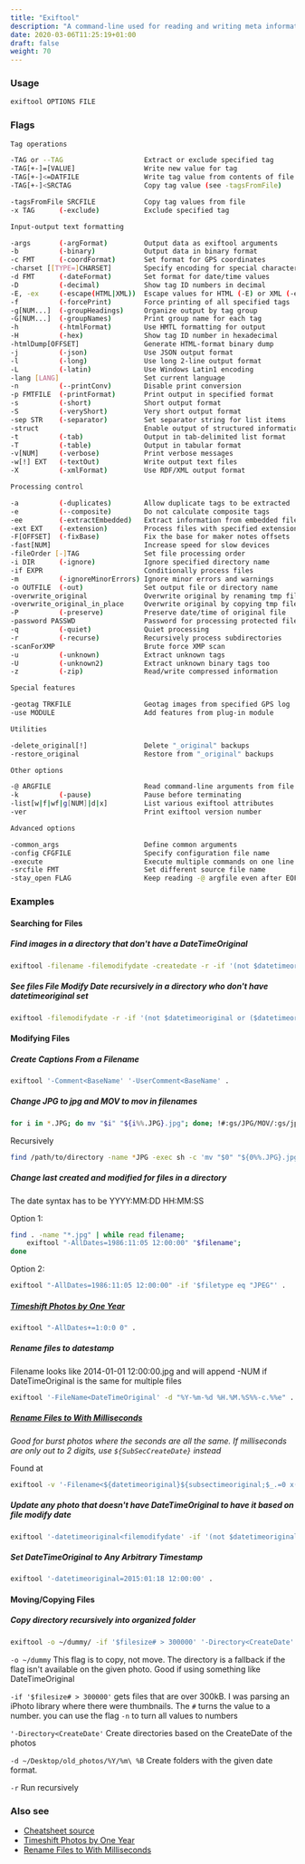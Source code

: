 ```yaml
---
title: "Exiftool"
description: "A command-line used for reading and writing meta information in image, audio and video files."
date: 2020-03-06T11:25:19+01:00
draft: false
weight: 70
---
```


### Usage

```bash
exiftool OPTIONS FILE
```

### Flags

```bash
Tag operations

-TAG or --TAG                    Extract or exclude specified tag
-TAG[+-]=[VALUE]                 Write new value for tag
-TAG[+-]<=DATFILE                Write tag value from contents of file
-TAG[+-]<SRCTAG                  Copy tag value (see -tagsFromFile)

-tagsFromFile SRCFILE            Copy tag values from file
-x TAG      (-exclude)           Exclude specified tag

Input-output text formatting

-args       (-argFormat)         Output data as exiftool arguments
-b          (-binary)            Output data in binary format
-c FMT      (-coordFormat)       Set format for GPS coordinates
-charset [[TYPE=]CHARSET]        Specify encoding for special characters
-d FMT      (-dateFormat)        Set format for date/time values
-D          (-decimal)           Show tag ID numbers in decimal
-E, -ex     (-escape(HTML|XML))  Escape values for HTML (-E) or XML (-ex)
-f          (-forcePrint)        Force printing of all specified tags
-g[NUM...]  (-groupHeadings)     Organize output by tag group
-G[NUM...]  (-groupNames)        Print group name for each tag
-h          (-htmlFormat)        Use HMTL formatting for output
-H          (-hex)               Show tag ID number in hexadecimal
-htmlDump[OFFSET]                Generate HTML-format binary dump
-j          (-json)              Use JSON output format
-l          (-long)              Use long 2-line output format
-L          (-latin)             Use Windows Latin1 encoding
-lang [LANG]                     Set current language
-n          (--printConv)        Disable print conversion
-p FMTFILE  (-printFormat)       Print output in specified format
-s          (-short)             Short output format
-S          (-veryShort)         Very short output format
-sep STR    (-separator)         Set separator string for list items
-struct                          Enable output of structured information
-t          (-tab)               Output in tab-delimited list format
-T          (-table)             Output in tabular format
-v[NUM]     (-verbose)           Print verbose messages
-w[!] EXT   (-textOut)           Write output text files
-X          (-xmlFormat)         Use RDF/XML output format

Processing control

-a          (-duplicates)        Allow duplicate tags to be extracted
-e          (--composite)        Do not calculate composite tags
-ee         (-extractEmbedded)   Extract information from embedded files
-ext EXT    (-extension)         Process files with specified extension
-F[OFFSET]  (-fixBase)           Fix the base for maker notes offsets
-fast[NUM]                       Increase speed for slow devices
-fileOrder [-]TAG                Set file processing order
-i DIR      (-ignore)            Ignore specified directory name
-if EXPR                         Conditionally process files
-m          (-ignoreMinorErrors) Ignore minor errors and warnings
-o OUTFILE  (-out)               Set output file or directory name
-overwrite_original              Overwrite original by renaming tmp file
-overwrite_original_in_place     Overwrite original by copying tmp file
-P          (-preserve)          Preserve date/time of original file
-password PASSWD                 Password for processing protected files
-q          (-quiet)             Quiet processing
-r          (-recurse)           Recursively process subdirectories
-scanForXMP                      Brute force XMP scan
-u          (-unknown)           Extract unknown tags
-U          (-unknown2)          Extract unknown binary tags too
-z          (-zip)               Read/write compressed information

Special features

-geotag TRKFILE                  Geotag images from specified GPS log
-use MODULE                      Add features from plug-in module

Utilities

-delete_original[!]              Delete "_original" backups
-restore_original                Restore from "_original" backups

Other options

-@ ARGFILE                       Read command-line arguments from file
-k          (-pause)             Pause before terminating
-list[w|f|wf|g[NUM]|d|x]         List various exiftool attributes
-ver                             Print exiftool version number

Advanced options

-common_args                     Define common arguments
-config CFGFILE                  Specify configuration file name
-execute                         Execute multiple commands on one line
-srcfile FMT                     Set different source file name
-stay_open FLAG                  Keep reading -@ argfile even after EOF
```

### Examples

#### Searching for Files

##### Find images in a directory that don't have a DateTimeOriginal

```bash
exiftool -filename -filemodifydate -createdate -r -if '(not $datetimeoriginal) and $filetype eq "JPEG"' .
```

##### See files File Modify Date recursively in a directory who don't have datetimeoriginal set

```bash
exiftool -filemodifydate -r -if '(not $datetimeoriginal or ($datetimeoriginal eq "0000:00:00 00:00:00")) and ($filetype eq "JPEG")' .
```

#### Modifying Files

##### Create Captions From a Filename

```bash
exiftool '-Comment<BaseName' '-UserComment<BaseName' .
```

##### Change JPG to jpg and MOV to mov in filenames

```bash
for i in *.JPG; do mv "$i" "${i%%.JPG}.jpg"; done; !#:gs/JPG/MOV/:gs/jpg/mov/
```

Recursively

```bash
find /path/to/directory -name *JPG -exec sh -c 'mv "$0" "${0%%.JPG}.jpg"; echo "Moved $0 to ${0%%.JPG}.jpg"' {} \;
```

##### Change last created and modified for files in a directory

The date syntax has to be YYYY:MM:DD HH:MM:SS

Option 1:

```bash
find . -name "*.jpg" | while read filename;
    exiftool "-AllDates=1986:11:05 12:00:00" "$filename";
done
```

Option 2:

```bash
exiftool "-AllDates=1986:11:05 12:00:00" -if '$filetype eq "JPEG"' .
```

##### [Timeshift Photos by One Year](https://exiftool.org/Shift.html)

```bash
exiftool "-AllDates+=1:0:0 0" .
```

##### Rename files to datestamp

Filename looks like 2014-01-01 12:00:00.jpg and will append -NUM if DateTimeOriginal is the same for multiple files

```bash
exiftool '-FileName<DateTimeOriginal' -d "%Y-%m-%d %H.%M.%S%%-c.%%e" .
```

##### [Rename Files to With Milliseconds](https://exiftool.org/forum/index.php?topic=2736.0)

_Good for burst photos where the seconds are all the same. If milliseconds are only out to 2 digits, use `${SubSecCreateDate}` instead_

Found at

```bash
exiftool -v '-Filename<${datetimeoriginal}${subsectimeoriginal;$_.=0 x(3-length)}.%e' -d %Y%m%d_%H%M%S .
```

##### Update any photo that doesn't have DateTimeOriginal to have it based on file modify date

```bash
exiftool '-datetimeoriginal<filemodifydate' -if '(not $datetimeoriginal or ($datetimeoriginal eq "0000:00:00 00:00:00")) and ($filetype eq "JPEG")' .
```

##### Set DateTimeOriginal to Any Arbitrary Timestamp

```bash
exiftool '-datetimeoriginal=2015:01:18 12:00:00' .
```

#### Moving/Copying Files

##### Copy directory recursively into organized folder

```bash
exiftool -o ~/dummy/ -if '$filesize# > 300000' '-Directory<CreateDate' -d ~/Desktop/old_photos2/%Y/%m\ %B -r ~/Desktop/iPhoto\ Library/
```

`-o ~/dummy` This flag is to copy, not move. The directory is a fallback if the flag isn't available on the given photo. Good if using something like DateTimeOriginal

`-if '$filesize# > 300000'` gets files that are over 300kB. I was parsing an iPhoto library where there were thumbnails. The `#` turns the value to a number. you can use the flag `-n` to turn all values to numbers

`'-Directory<CreateDate'` Create directories based on the CreateDate of the photos

`-d ~/Desktop/old_photos/%Y/%m\ %B` Create folders with the given date format.

`-r` Run recursively

### Also see

- [Cheatsheet source](https://gist.githubusercontent.com/rjames86/33b9af12548adf091a26/raw/6fcdbfab8b2a08e0001a03bae6d524fefad7b925/My%2520Exiftool%2520Cheatsheet.md)
- [Timeshift Photos by One Year](https://exiftool.org/Shift.html)
- [Rename Files to With Milliseconds](https://exiftool.org/forum/index.php?topic=2736.0)
